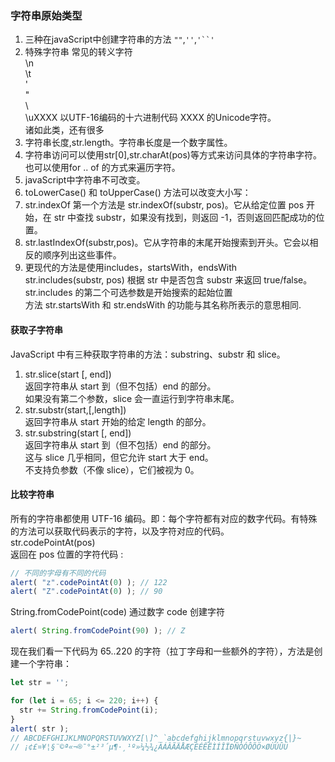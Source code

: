 ### 字符串原始类型
1. 三种在javaScript中创建字符串的方法
    `""`,`''`,`'``'`
2. 特殊字符串
常见的转义字符  
\n  
\t  
\'  
\"  
\\  
\uXXXX 以UTF-16编码的十六进制代码 XXXX 的Unicode字符。  
诸如此类，还有很多
3. 字符串长度,str.length。字符串长度是一个数字属性。
4. 字符串访问可以使用str[0],str.charAt(pos)等方式来访问具体的字符串字符。也可以使用for .. of 的方式来遍历字符。
5. javaScript中字符串不可改变。
6. toLowerCase() 和 toUpperCase() 方法可以改变大小写：
7. str.indexOf
第一个方法是 str.indexOf(substr, pos)。它从给定位置 pos 开始，在 str 中查找 substr，如果没有找到，则返回 -1，否则返回匹配成功的位置。
8. str.lastIndexOf(substr,pos)。它从字符串的末尾开始搜索到开头。它会以相反的顺序列出这些事件。
9. 更现代的方法是使用includes，startsWith，endsWith  
str.includes(substr, pos) 根据 str 中是否包含 substr 来返回 true/false。str.includes 的第二个可选参数是开始搜索的起始位置  
方法 str.startsWith 和 str.endsWith 的功能与其名称所表示的意思相同.
#### 获取子字符串  
JavaScript 中有三种获取字符串的方法：substring、substr 和 slice。  
1. str.slice(start [, end])  
返回字符串从 start 到（但不包括）end 的部分。  
如果没有第二个参数，slice 会一直运行到字符串末尾。  
2. str.substr(start,[,length])  
返回字符串从 start 开始的给定 length 的部分。
3. str.substring(start [, end])  
返回字符串从 start 到（但不包括）end 的部分。  
这与 slice 几乎相同，但它允许 start 大于 end。  
不支持负参数（不像 slice），它们被视为 0。  
#### 比较字符串
所有的字符串都使用 UTF-16 编码。即：每个字符都有对应的数字代码。有特殊的方法可以获取代码表示的字符，以及字符对应的代码。  
str.codePointAt(pos)  
返回在 pos 位置的字符代码 :
```javaScript
// 不同的字母有不同的代码
alert( "z".codePointAt(0) ); // 122
alert( "Z".codePointAt(0) ); // 90
```
String.fromCodePoint(code)
通过数字 code 创建字符
```javaScript
alert( String.fromCodePoint(90) ); // Z
```
现在我们看一下代码为 65..220 的字符（拉丁字母和一些额外的字符），方法是创建一个字符串：
```javaScript
let str = '';

for (let i = 65; i <= 220; i++) {
  str += String.fromCodePoint(i);
}
alert( str );
// ABCDEFGHIJKLMNOPQRSTUVWXYZ[\]^_`abcdefghijklmnopqrstuvwxyz{|}~
// ¡¢£¤¥¦§¨©ª«¬­®¯°±²³´µ¶·¸¹º»¼½¾¿ÀÁÂÃÄÅÆÇÈÉÊËÌÍÎÏÐÑÒÓÔÕÖ×ØÙÚÛÜ
```